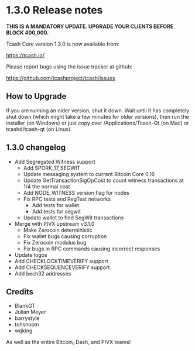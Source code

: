1.3.0 Release notes
====================

**THIS IS A MANDATORY UPDATE. UPGRADE YOUR CLIENTS BEFORE BLOCK 400,000.**

Tcash Core version 1.3.0 is now available from:

  https://tcash.io/

Please report bugs using the issue tracker at github:

  https://github.com/tcashproject/tcash/issues


How to Upgrade
--------------

If you are running an older version, shut it down. Wait until it has completely
shut down (which might take a few minutes for older versions), then run the
installer (on Windows) or just copy over /Applications/Tcash-Qt (on Mac) or
tcashd/tcash-qt (on Linux).


1.3.0 changelog
----------------

- Add Segregated Witness support
  - Add SPORK_17_SEGWIT
  - Update messaging system to current Bitcoin Core 0.16
  - Update GetTransactionSigOpCost to count witness transactions at 1/4 the normal cost
  - Add NODE_WITNESS version flag for nodes
  - Fix RPC tests and RegTest networks
    - Add tests for wallet
    - Add tests for segwit
  - Update wallet to find SegWit transactions
- Merge with PIVX upstream v3.1.0
  - Make Zerocoin deterministic
  - Fix wallet bugs causing corruption
  - Fix Zerocoin modulus bug
  - Fix bugs in RPC commands causing incorrect responses
- Update logos
- Add CHECKLOCKTIMEVERIFY support
- Add CHECKSEQUENCEVERIFY support
- Add bech32 addresses


Credits
--------

- BlankGT
- Julian Meyer
- barrystyle
- tohsnoom
- wqking

As well as the entire Bitcoin, Dash, and PIVX teams!